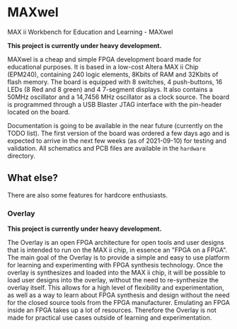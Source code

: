 # MAXwel

MAX ii Workbench for Education and Learning - MAXwel

**This project is currently under heavy development.**

MAXwel is a cheap and simple FPGA development board made for educational purposes.
It is based in a low-cost Altera MAX ii Chip (EPM240), containing 240 logic elements, 8Kbits of RAM and 32Kbits of flash memory.
The board is equipped with 8 switches, 4 push-buttons, 16 LEDs (8 Red and 8 green) and 4 7-segment displays.
It also contains a 50MHz oscillator and a 14,7456 MHz oscillator as a clock source.
The board is programmed through a USB Blaster JTAG interface with the pin-header located on the board.

Documentation is going to be available in the near future (currently on the TODO list).
The first version of the board was ordered a few days ago and is expected to arrive in the next few weeks (as of 2021-09-10) for testing and validation.
All schematics and PCB files are available in the `hardware` directory.

## What else?

There are also some features for hardcore enthusiasts.

### Overlay

**This project is currently under heavy development.**

The Overlay is an open FPGA architecture for open tools and user designs that is intended to run on the MAX ii chip, in essence an "FPGA on a FPGA".
The main goal of the Overlay is to provide a simple and easy to use platform for learning and experimenting with FPGA synthesis technology. 
Once the overlay is synthesizes and loaded into the MAX ii chip, it will be possible to load user designs into the overlay, without the need to re-synthesize the overlay itself.
This allows for a high level of flexibility and experimentation, as well as a way to learn about FPGA synthesis and design without the need for the closed source tools from the FPGA manufacturer.
Emulating an FPGA inside an FPGA takes up a lot of resources. Therefore the Overlay is not made for practical use cases outside of learning and experimentation.
